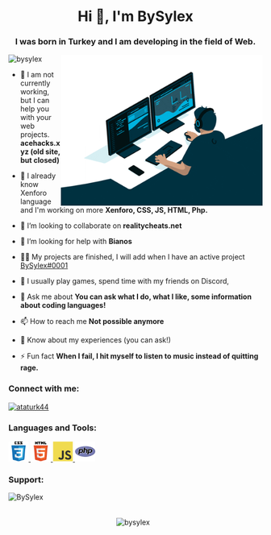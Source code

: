<h1 align="center">Hi 👋, I'm BySylex</h1>
<h3 align="center">I was born in Turkey and I am developing in the field of Web.</h3>

<img align="right" alt="coding" width="400" src="https://github.com/BySylex/BySylex/blob/main/giphy.gif?raw=true">
<p align="left"> <img src="https://komarev.com/ghpvc/?username=bysylex&label=Profile%20views&color=0e75b6&style=flat" alt="bysylex" /> </p>

- 🔭 I am not currently working, but I can help you with your web projects. **acehacks.xyz (old site, but closed)**

- 🌱 I already know Xenforo language and I'm working on more **Xenforo, CSS, JS, HTML, Php.**

- 👯 I’m looking to collaborate on **realitycheats.net**

- 🤝 I’m looking for help with **Bianos**

- 👨‍💻 My projects are finished, I will add when I have an active project [BySylex#0001](BySylex#0001)

- 📝 I usually play games, spend time with my friends on Discord,

- 💬 Ask me about **You can ask what I do, what I like, some information about coding languages!**

- 📫 How to reach me **Not possible anymore**

- 📄 Know about my experiences (you can ask!)

- ⚡ Fun fact **When I fail, I hit myself to listen to music instead of quitting rage.**

<h3 align="left">Connect with me:</h3>
<p align="left">
<a href="https://discord.gg/ataturk44" target="blank"><img align="center" src="https://raw.githubusercontent.com/rahuldkjain/github-profile-readme-generator/master/src/images/icons/Social/discord.svg" alt="ataturk44" height="30" width="40" /></a>
</p>

<h3 align="left">Languages and Tools:</h3>
<p align="left"> <a href="https://www.w3schools.com/css/" target="_blank" rel="noreferrer"> <img src="https://raw.githubusercontent.com/devicons/devicon/master/icons/css3/css3-original-wordmark.svg" alt="css3" width="40" height="40"/> </a> <a href="https://www.w3.org/html/" target="_blank" rel="noreferrer"> <img src="https://raw.githubusercontent.com/devicons/devicon/master/icons/html5/html5-original-wordmark.svg" alt="html5" width="40" height="40"/> </a> <a href="https://developer.mozilla.org/en-US/docs/Web/JavaScript" target="_blank" rel="noreferrer"> <img src="https://raw.githubusercontent.com/devicons/devicon/master/icons/javascript/javascript-original.svg" alt="javascript" width="40" height="40"/> </a> <a href="https://www.php.net" target="_blank" rel="noreferrer"> <img src="https://raw.githubusercontent.com/devicons/devicon/master/icons/php/php-original.svg" alt="php" width="40" height="40"/> </a> </p>

<h3 align="left">Support:</h3>
<p><a href="https://www.buymeacoffee.com/BySylex"> <img align="left" src="https://cdn.buymeacoffee.com/buttons/v2/default-yellow.png" height="50" width="210" alt="BySylex" /></a></p><br><br>

<p>&nbsp;<img align="center" src="https://github-readme-stats.vercel.app/api?username=bysylex&show_icons=true&locale=en" alt="bysylex" /></p>
